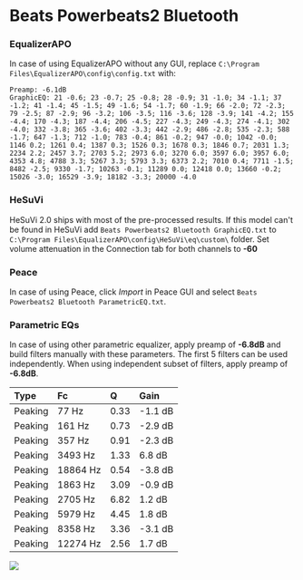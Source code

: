 # Beats Powerbeats2 Bluetooth

### EqualizerAPO
In case of using EqualizerAPO without any GUI, replace `C:\Program Files\EqualizerAPO\config\config.txt`
with:
```
Preamp: -6.1dB
GraphicEQ: 21 -0.6; 23 -0.7; 25 -0.8; 28 -0.9; 31 -1.0; 34 -1.1; 37 -1.2; 41 -1.4; 45 -1.5; 49 -1.6; 54 -1.7; 60 -1.9; 66 -2.0; 72 -2.3; 79 -2.5; 87 -2.9; 96 -3.2; 106 -3.5; 116 -3.6; 128 -3.9; 141 -4.2; 155 -4.4; 170 -4.3; 187 -4.4; 206 -4.5; 227 -4.3; 249 -4.3; 274 -4.1; 302 -4.0; 332 -3.8; 365 -3.6; 402 -3.3; 442 -2.9; 486 -2.8; 535 -2.3; 588 -1.7; 647 -1.3; 712 -1.0; 783 -0.4; 861 -0.2; 947 -0.0; 1042 -0.0; 1146 0.2; 1261 0.4; 1387 0.3; 1526 0.3; 1678 0.3; 1846 0.7; 2031 1.3; 2234 2.2; 2457 3.7; 2703 5.2; 2973 6.0; 3270 6.0; 3597 6.0; 3957 6.0; 4353 4.8; 4788 3.3; 5267 3.3; 5793 3.3; 6373 2.2; 7010 0.4; 7711 -1.5; 8482 -2.5; 9330 -1.7; 10263 -0.1; 11289 0.0; 12418 0.0; 13660 -0.2; 15026 -3.0; 16529 -3.9; 18182 -3.3; 20000 -4.0
```

### HeSuVi
HeSuVi 2.0 ships with most of the pre-processed results. If this model can't be found in HeSuVi add
`Beats Powerbeats2 Bluetooth GraphicEQ.txt` to `C:\Program Files\EqualizerAPO\config\HeSuVi\eq\custom\` folder.
Set volume attenuation in the Connection tab for both channels to **-60**

### Peace
In case of using Peace, click *Import* in Peace GUI and select `Beats Powerbeats2 Bluetooth ParametricEQ.txt`.

### Parametric EQs
In case of using other parametric equalizer, apply preamp of **-6.8dB** and build filters manually
with these parameters. The first 5 filters can be used independently.
When using independent subset of filters, apply preamp of **-6.8dB**.

| Type    | Fc       |    Q | Gain    |
|:--------|:---------|:-----|:--------|
| Peaking | 77 Hz    | 0.33 | -1.1 dB |
| Peaking | 161 Hz   | 0.73 | -2.9 dB |
| Peaking | 357 Hz   | 0.91 | -2.3 dB |
| Peaking | 3493 Hz  | 1.33 | 6.8 dB  |
| Peaking | 18864 Hz | 0.54 | -3.8 dB |
| Peaking | 1863 Hz  | 3.09 | -0.9 dB |
| Peaking | 2705 Hz  | 6.82 | 1.2 dB  |
| Peaking | 5979 Hz  | 4.45 | 1.8 dB  |
| Peaking | 8358 Hz  | 3.36 | -3.1 dB |
| Peaking | 12274 Hz | 2.56 | 1.7 dB  |

![](https://raw.githubusercontent.com/jaakkopasanen/AutoEq/master/results/innerfidelity/sbaf-serious/Beats%20Powerbeats2%20Bluetooth/Beats%20Powerbeats2%20Bluetooth.png)